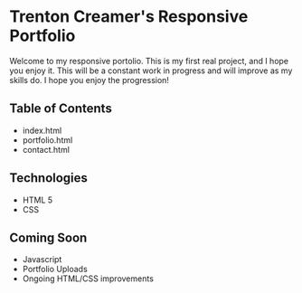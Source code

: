 # Trenton Creamer's Responsive Portfolio

Welcome to my responsive portolio. This is my first real project, and I hope you enjoy it. This will be a constant work in progress and will improve as my skills do. I hope you enjoy the progression!

## Table of Contents

- index.html
- portfolio.html
- contact.html

## Technologies

- HTML 5
- CSS

## Coming Soon

- Javascript
- Portfolio Uploads
- Ongoing HTML/CSS improvements

